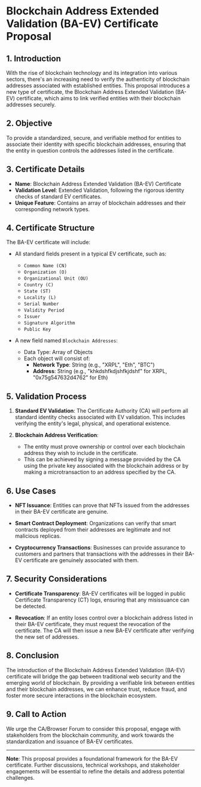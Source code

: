# Blockchain Address Extended Validation (BA-EV) Certificate Proposal

## 1. Introduction

With the rise of blockchain technology and its integration into various sectors, there's an increasing need to verify the authenticity of blockchain addresses associated with established entities. This proposal introduces a new type of certificate, the Blockchain Address Extended Validation (BA-EV) certificate, which aims to link verified entities with their blockchain addresses securely.

## 2. Objective

To provide a standardized, secure, and verifiable method for entities to associate their identity with specific blockchain addresses, ensuring that the entity in question controls the addresses listed in the certificate.

## 3. Certificate Details

- **Name**: Blockchain Address Extended Validation (BA-EV) Certificate
- **Validation Level**: Extended Validation, following the rigorous identity checks of standard EV certificates.
- **Unique Feature**: Contains an array of blockchain addresses and their corresponding network types.

## 4. Certificate Structure

The BA-EV certificate will include:

- All standard fields present in a typical EV certificate, such as:
  - `Common Name (CN)`
  - `Organization (O)`
  - `Organizational Unit (OU)`
  - `Country (C)`
  - `State (ST)`
  - `Locality (L)`
  - `Serial Number`
  - `Validity Period`
  - `Issuer`
  - `Signature Algorithm`
  - `Public Key`

- A new field named `Blockchain Addresses`:
  - Data Type: Array of Objects
  - Each object will consist of:
    - **Network Type**: String (e.g., "XRPL", "Eth", "BTC")
    - **Address**: String (e.g., "khkdshfkdjshfkjdshf" for XRPL, "0x75g547632d4762" for Eth)

## 5. Validation Process

1. **Standard EV Validation**: The Certificate Authority (CA) will perform all standard identity checks associated with EV validation. This includes verifying the entity's legal, physical, and operational existence.
  
2. **Blockchain Address Verification**: 
   - The entity must prove ownership or control over each blockchain address they wish to include in the certificate.
   - This can be achieved by signing a message provided by the CA using the private key associated with the blockchain address or by making a microtransaction to an address specified by the CA.

## 6. Use Cases

- **NFT Issuance**: Entities can prove that NFTs issued from the addresses in their BA-EV certificate are genuine.
  
- **Smart Contract Deployment**: Organizations can verify that smart contracts deployed from their addresses are legitimate and not malicious replicas.
  
- **Cryptocurrency Transactions**: Businesses can provide assurance to customers and partners that transactions with the addresses in their BA-EV certificate are genuinely associated with them.

## 7. Security Considerations

- **Certificate Transparency**: BA-EV certificates will be logged in public Certificate Transparency (CT) logs, ensuring that any misissuance can be detected.
  
- **Revocation**: If an entity loses control over a blockchain address listed in their BA-EV certificate, they must request the revocation of the certificate. The CA will then issue a new BA-EV certificate after verifying the new set of addresses.

## 8. Conclusion

The introduction of the Blockchain Address Extended Validation (BA-EV) certificate will bridge the gap between traditional web security and the emerging world of blockchain. By providing a verifiable link between entities and their blockchain addresses, we can enhance trust, reduce fraud, and foster more secure interactions in the blockchain ecosystem.

## 9. Call to Action

We urge the CA/Browser Forum to consider this proposal, engage with stakeholders from the blockchain community, and work towards the standardization and issuance of BA-EV certificates.

---

**Note**: This proposal provides a foundational framework for the BA-EV certificate. Further discussions, technical workshops, and stakeholder engagements will be essential to refine the details and address potential challenges.
